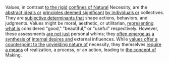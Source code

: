 Values, in contrast [to the rigid](2/2/2/1/3/3/2/_Rigid-Flexible%20Transformation) [confines of Natural](2/1/1/3/2/2/1/.Natural%20Caves) Necessity, are the [abstract ideals or](2/3/2/1/3/1/3/.Universal%20Ideals) [principles deemed significant](3/2/2/3/3/2/.Principles) [by individuals or](3/2/3/1/3/_Collective-Individual) collectives. They are [subjective determinants that](2/2/3/2/2/_Subjective-Objective%20Knowledge) shape actions, behaviors, and judgments. Values might be moral, aesthetic, or utilitarian, [representing what is](1/1/3/1/1/2/3/.Representational) considered "good," "beautiful," or "useful" respectively. However, these assessments [are not just](3/2/3/3/2/3/.Pluralism) personal whims; they [often emerge as](1/2/2/2/1/3/1/3/.Emergent) [a synthesis of](1/3/1/2/3/2/1/1/2/2/1/.Synthesis) [internal desires and](2/2/2/2/3/2/3/.Desire) external influences. While [values offer a](3/1/3/3/2/3/1/.Price) [counterpoint to the](2/2/2/3/1/1/_Implication-Contradiction) [unyielding nature of](3/1/1/1/1/2/2/1/_Rigid-Flexible) necessity, they themselves [require a means](2/3/1/2/3/.Measurement) of realization, a process, or an action, leading to [the concept of](2/1/3/2/2/2/2/.Concept) Making.
